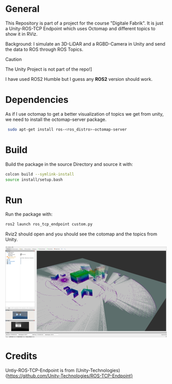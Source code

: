 # General

This Repository is part of a project for the course "Digitale Fabrik".
It is just a Unity-ROS-TCP Endpoint which uses Octomap and different topics to show it in RViz.

Background: I simulate an 3D-LiDAR and a RGBD-Camera in Unity and send the data to ROS through ROS Topics.

>[!CAUTION]
> The Unity Project is not part of the repo!]

I have used ROS2 Humble but I guess any **ROS2** version should work.

# Dependencies

As if I use octomap to get a better visualization of topics we get from unity, we need to install the octomap-server package.

 ```bash
  sudo apt-get install ros-<ros_distro>-octomap-server

 ```

# Build 

Build the package in the source Directory and source it with: 


 ```bash
colcon build --symlink-install
source install/setup.bash
 ```

# Run

Run the package with:


 ```bash
ros2 launch ros_tcp_endpoint custom.py
 ```

Rviz2 should open and you should see the cotomap and the topics from Unity.

![Demo-File](demo.png)

# Credits

Untiy-ROS-TCP-Endpoint is from (Unity-Technologies){https://github.com/Unity-Technologies/ROS-TCP-Endpoint}
